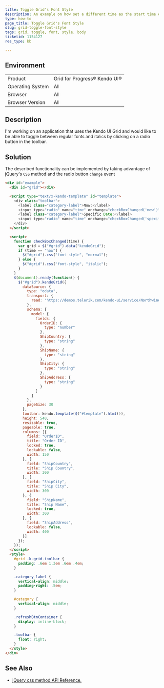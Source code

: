 ```yaml
---
title: Toggle Grid's Font Style
description: An example on how set a different time as the start time of a TimePicker and change the order of the options in the list
type: how-to
page_title: Toggle Grid's Font Style
slug: grid-toggle-font-style
tags: grid, toggle, font, style, body
ticketid: 1154127
res_type: kb

---
```


## Environment
<table>
 <tr>
  <td>Product</td>
  <td>Grid for Progress® Kendo UI®</td>
 </tr>
 <tr>
  <td>Operating System</td>
  <td>All</td>
 </tr>
 <tr>
  <td>Browser</td>
  <td>All</td>
 </tr>
 <tr>
  <td>Browser Version</td>
  <td>All</td>
 </tr>
</table>

## Description

I'm working on an application that uses the Kendo UI Grid and would like to be able to toggle between regular fonts and italics by clicking on a radio button in the toolbar.

## Solution

The described functionality can be implemented by taking advantage of jQuery's `CSS` method and the radio button `change` event

```html
<div id="example">
  <div id="grid"></div>

  <script type="text/x-kendo-template" id="template">
    <div class="toolbar">
      <label class="category-label">Now:</label>
      <input type="radio" name="time" onchange="checkBoxChanged('now')" checked/>
      <label class="category-label">Specific Date:</label>
      <input type="radio" name="time" onchange="checkBoxChanged('specific')" />
    </div>
  </script>

  <script>
    function checkBoxChanged(time) {
      var grid = $("#grid").data("kendoGrid");
      if (time == "now") {
        $("#grid").css("font-style", "normal");
      } else {
        $("#grid").css("font-style", "italic");
      }
    }
    $(document).ready(function() {
      $("#grid").kendoGrid({
        dataSource: {
          type: "odata",
          transport: {
            read: "https://demos.telerik.com/kendo-ui/service/Northwind.svc/Orders"
          },
          schema: {
            model: {
              fields: {
                OrderID: {
                  type: "number"
                },
                ShipCountry: {
                  type: "string"
                },
                ShipName: {
                  type: "string"
                },
                ShipCity: {
                  type: "string"
                },
                ShipAddress: {
                  type: "string"
                }
              }
            }
          },
          pageSize: 30
        },
        toolbar: kendo.template($("#template").html()),
        height: 540,
        resizable: true,
        pageable: true,
        columns: [{
          field: "OrderID",
          title: "Order ID",
          locked: true,
          lockable: false,
          width: 150
        }, {
          field: "ShipCountry",
          title: "Ship Country",
          width: 300
        }, {
          field: "ShipCity",
          title: "Ship City",
          width: 300
        }, {
          field: "ShipName",
          title: "Ship Name",
          locked: true,
          width: 300
        }, {
          field: "ShipAddress",
          lockable: false,
          width: 400
        }]
      });
    });
  </script>
  <style>
    #grid .k-grid-toolbar {
      padding: .6em 1.3em .6em .4em;
    }

    .category-label {
      vertical-align: middle;
      padding-right: .5em;
    }

    #category {
      vertical-align: middle;
    }

    .refreshBtnContainer {
      display: inline-block;
    }

    .toolbar {
      float: right;
    }
  </style>
</div>
```

## See Also

* [jQuery css method API Reference.](http://api.jquery.com/css/)
